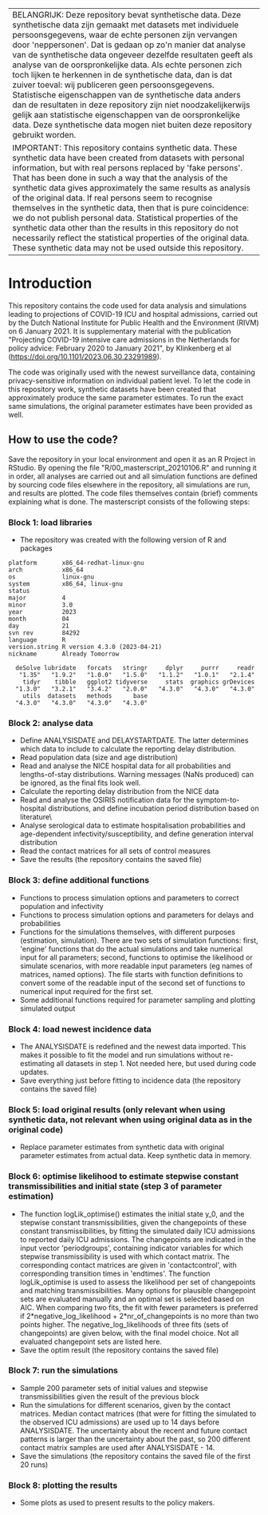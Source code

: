 |                                                                                                                                                                                                                                                                                                                                                                                                                                                                                                                                                                                                                                                                                                                                                                     |
|------------------------------------------------------------------------|
| BELANGRIJK: Deze repository bevat synthetische data. Deze synthetische data zijn gemaakt met datasets met individuele persoonsgegevens, waar de echte personen zijn vervangen door 'neppersonen'. Dat is gedaan op zo'n manier dat analyse van de synthetische data ongeveer dezelfde resultaten geeft als analyse van de oorspronkelijke data. Als echte personen zich toch lijken te herkennen in de synthetische data, dan is dat zuiver toeval: wij publiceren geen persoonsgegevens. Statistische eigenschappen van de synthetische data anders dan de resultaten in deze repository zijn niet noodzakelijkerwijs gelijk aan statistische eigenschappen van de oorspronkelijke data. Deze synthetische data mogen niet buiten deze repository gebruikt worden. |
| IMPORTANT: This repository contains synthetic data. These synthetic data have been created from datasets with personal information, but with real persons replaced by 'fake persons'. That has been done in such a way that the analysis of the synthetic data gives approximately the same results as analysis of the original data. If real persons seem to recognise themselves in the synthetic data, then that is pure coincidence: we do not publish personal data. Statistical properties of the synthetic data other than the results in this repository do not necessarily reflect the statistical properties of the original data. These synthetic data may not be used outside this repository.                                                          |

# Introduction

This repository contains the code used for data analysis and simulations leading to projections of COVID-19 ICU and hospital admissions, carried out by the Dutch National Institute for Public Health and the Environment (RIVM) on 6 January 2021. It is supplementary material with the publication "Projecting COVID-19 intensive care admissions in the Netherlands for policy advice: February 2020 to January 2021", by Klinkenberg et al (https://doi.org/10.1101/2023.06.30.23291989).

The code was originally used with the newest surveillance data, containing privacy-sensitive information on individual patient level. To let the code in this repository work, synthetic datasets have been created that approximately produce the same parameter estimates. To run the exact same simulations, the original parameter estimates have been provided as well.

## How to use the code?

Save the repository in your local environment and open it as an R Project in RStudio. By opening the file "R/00_masterscript_20210106.R" and running it in order, all analyses are carried out and all simulation functions are defined by sourcing code files elsewhere in the repository, all simulations are run, and results are plotted. The code files themselves contain (brief) comments explaining what is done. The masterscript consists of the following steps:

### Block 1: load libraries

-   The repository was created with the following version of R and packages

```         
platform       x86_64-redhat-linux-gnu     
arch           x86_64                      
os             linux-gnu                   
system         x86_64, linux-gnu           
status                                     
major          4                           
minor          3.0                         
year           2023                        
month          04                          
day            21                          
svn rev        84292                       
language       R                           
version.string R version 4.3.0 (2023-04-21)
nickname       Already Tomorrow 

  deSolve lubridate   forcats   stringr     dplyr     purrr     readr 
   "1.35"   "1.9.2"   "1.0.0"   "1.5.0"   "1.1.2"   "1.0.1"   "2.1.4" 
    tidyr    tibble   ggplot2 tidyverse     stats  graphics grDevices 
  "1.3.0"   "3.2.1"   "3.4.2"   "2.0.0"   "4.3.0"   "4.3.0"   "4.3.0" 
    utils  datasets   methods      base 
  "4.3.0"   "4.3.0"   "4.3.0"   "4.3.0" 
```

### Block 2: analyse data

-   Define ANALYSISDATE and DELAYSTARTDATE. The latter determines which data to include to calculate the reporting delay distribution.
-   Read population data (size and age distribution)
-   Read and analyse the NICE hospital data for all probabilities and lengths-of-stay distributions. Warning messages (NaNs produced) can be ignored, as the final fits look well.
-   Calculate the reporting delay distribution from the NICE data
-   Read and analyse the OSIRIS notification data for the symptom-to-hospital distributions, and define incubation period distribution based on literature\
-   Analyse serological data to estimate hospitalisation probabilities and age-dependent infectivity/susceptibility, and define generation interval distribution
-   Read the contact matrices for all sets of control measures
-   Save the results (the repository contains the saved file)

### Block 3: define additional functions

-   Functions to process simulation options and parameters to correct population and infectivity
-   Functions to process simulation options and parameters for delays and probabilities
-   Functions for the simulations themselves, with different purposes (estimation, simulation). There are two sets of simulation functions: first, 'engine' functions that do the actual simulations and take numerical input for all parameters; second, functions to optimise the likelihood or simulate scenarios, with more readable input parameters (eg names of matrices, named options). The file starts with function definitions to convert some of the readable input of the second set of functions to numerical input required for the first set.
-   Some additional functions required for parameter sampling and plotting simulated output

### Block 4: load newest incidence data

-   The ANALYSISDATE is redefined and the newest data imported. This makes it possible to fit the model and run simulations without re-estimating all datasets in step 1. Not needed here, but used during code updates.
-   Save everything just before fitting to incidence data (the repository contains the saved file)

### Block 5: load original results (only relevant when using synthetic data, not relevant when using original data as in the original code)

-   Replace parameter estimates from synthetic data with original parameter estimates from actual data. Keep synthetic data in memory.

### Block 6: optimise likelihood to estimate stepwise constant transmissibilities and initial state (step 3 of parameter estimation)

-   The function logLik_optimise() estimates the initial state y_0, and the stepwise constant transmissibilities, given the changepoints of these constant transmissibilities, by fitting the simulated daily ICU admissions to reported daily ICU admissions. The changepoints are indicated in the input vector 'periodgroups', containing indicator variables for which stepwise transmissibility is used with which contact matrix. The corresponding contact matrices are given in 'contactcontrol', with corresponding transition times in 'endtimes'. The function logLik_optimise is used to assess the likelihood per set of changepoints and matching transmissibilities. Many options for plausible changepoint sets are evaluated manually and an optimal set is selected based on AIC. When comparing two fits, the fit with fewer parameters is preferred if 2\*negative_log_likelihood + 2\*nr_of_changepoints is no more than two points higher. The negative_log_likelihoods of three fits (sets of changepoints) are given below, with the final model choice. Not all evaluated changepoint sets  are listed here.
-   Save the optim result (the repository contains the saved file)

### Block 7: run the simulations

-   Sample 200 parameter sets of initial values and stepwise transmissibilities given the result of the previous block
-   Run the simulations for different scenarios, given by the contact matrices. Median contact matrices (that were for fitting the simulated to the observed ICU admissions) are used up to 14 days before ANALYSISDATE. The uncertainty about the recent and future contact patterns is larger than the uncertainty about the past, so 200 different contact matrix samples are used after ANALYSISDATE - 14.
-   Save the simulations (the repository contains the saved file of the first 20 runs)

### Block 8: plotting the results

-   Some plots as used to present results to the policy makers.
